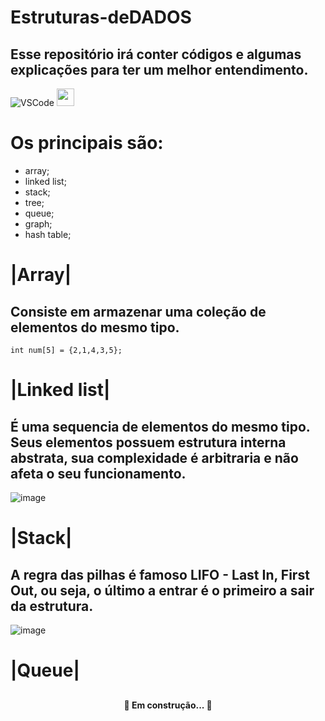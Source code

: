 # Estruturas-deDADOS
## Esse repositório irá conter códigos e algumas explicações para ter um melhor entendimento.

![VSCode](https://img.shields.io/badge/-VSCode-007ACC?style=flat-square&logo=visual-studio-code&logoColor=white)
<img height="28" src="https://img.icons8.com/color/48/000000/c-programming.png"/>

# Os principais são:
 * array;
 * linked list;
 * stack;
 * tree;
 * queue;
 * graph;
 * hash table;

# |Array|
## Consiste em armazenar uma coleção de elementos do mesmo tipo.
  ``` 
  int num[5] = {2,1,4,3,5};
  ```
  
# |Linked list|
## É uma sequencia de elementos do mesmo tipo. Seus elementos possuem estrutura interna abstrata, sua complexidade é arbitraria e não afeta o seu funcionamento.
![image](https://user-images.githubusercontent.com/60969430/136022940-5ccdc5e3-e3d6-48ba-aea2-b9f201e0b76c.png)

# |Stack|
## A regra das pilhas é famoso LIFO - Last In, First Out, ou seja, o último a entrar é o primeiro a sair da estrutura.
![image](https://user-images.githubusercontent.com/60969430/136030794-1172e01e-72e6-4761-9695-3b0086683f32.png)

# |Queue|
## 

<h4 align="center"> 
	 🚀 Em construção...  🚧
</h4>
